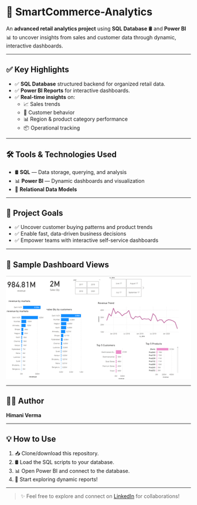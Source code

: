 # 🚀 SmartCommerce-Analytics

An **advanced retail analytics project** using **SQL Database** 🛢️ and **Power BI** 📊 to uncover insights from sales and customer data through dynamic, interactive dashboards.

---

## ✅ Key Highlights

- ✅ **SQL Database** structured backend for organized retail data.
- ✅ **Power BI Reports** for interactive dashboards.
- ✅ **Real-time insights** on:
  - 📈 Sales trends
  - 🛒 Customer behavior
  - 📊 Region & product category performance
  - 📦 Operational tracking

---

## 🛠️ Tools & Technologies Used

- 🛢️ **SQL** — Data storage, querying, and analysis  
- 📊 **Power BI** — Dynamic dashboards and visualization  
- 📂 **Relational Data Models**

---

## 🎯 Project Goals

- ✅ Uncover customer buying patterns and product trends  
- ✅ Enable fast, data-driven business decisions  
- ✅ Empower teams with interactive self-service dashboards  

---

## 📸 Sample Dashboard Views



![logo](https://github.com/himani-data/sales-analysis/blob/main/sales.png)


---

## 👩‍💻 Author

**Himani Verma**

---

## 💡 How to Use

1. 📥 Clone/download this repository.  
2. 🛢️ Load the SQL scripts to your database.  
3. 📊 Open Power BI and connect to the database.  
4. 🚀 Start exploring dynamic reports!

---

> ✨ Feel free to explore and connect on [LinkedIn](www.linkedin.com/in/himaniverma2604) for collaborations!
